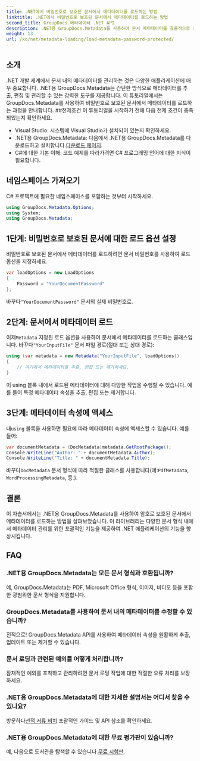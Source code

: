 ```yaml
---
title: .NET에서 비밀번호로 보호된 문서에서 메타데이터를 로드하는 방법
linktitle: .NET에서 비밀번호로 보호된 문서에서 메타데이터를 로드하는 방법
second_title: GroupDocs.메타데이터 .NET API
description: .NET용 GroupDocs.Metadata를 사용하여 문서 메타데이터를 효율적으로 관리하는 방법을 알아보세요. .NET 애플리케이션에서 메타데이터를 원활하게 추출, 편집 및 처리합니다.
weight: 13
url: /ko/net/metadata-loading/load-metadata-password-protected/
---
```

## 소개
.NET 개발 세계에서 문서 내의 메타데이터를 관리하는 것은 다양한 애플리케이션에 매우 중요합니다. .NET용 GroupDocs.Metadata는 간단한 방식으로 메타데이터를 추출, 편집 및 관리할 수 있는 강력한 도구를 제공합니다. 이 튜토리얼에서는 GroupDocs.Metadata를 사용하여 비밀번호로 보호된 문서에서 메타데이터를 로드하는 과정을 안내합니다.
##전제조건
이 튜토리얼을 시작하기 전에 다음 전제 조건이 충족되었는지 확인하세요.
- Visual Studio: 시스템에 Visual Studio가 설치되어 있는지 확인하세요.
-  .NET용 GroupDocs.Metadata: 다음에서 .NET용 GroupDocs.Metadata를 다운로드하고 설치합니다.[다운로드 페이지](https://releases.groupdocs.com/metadata/net/).
- C#에 대한 기본 이해: 코드 예제를 따라가려면 C# 프로그래밍 언어에 대한 지식이 필요합니다.

## 네임스페이스 가져오기
C# 프로젝트에 필요한 네임스페이스를 포함하는 것부터 시작하세요.
```csharp
using GroupDocs.Metadata.Options;
using System;
using GroupDocs.Metadata;
```
## 1단계: 비밀번호로 보호된 문서에 대한 로드 옵션 설정
비밀번호로 보호된 문서에서 메타데이터를 로드하려면 문서 비밀번호를 사용하여 로드 옵션을 지정하세요.
```csharp
var loadOptions = new LoadOptions
{
    Password = "YourDocumentPassword"
};
```
 바꾸다`"YourDocumentPassword"` 문서의 실제 비밀번호로.
## 2단계: 문서에서 메타데이터 로드
 이제`Metadata` 지정된 로드 옵션을 사용하여 문서에서 메타데이터를 로드하는 클래스입니다. 바꾸다`"YourInputFile"` 문서 파일 경로(절대 또는 상대 경로):
```csharp
using (var metadata = new Metadata("YourInputFile", loadOptions))
{
    // 여기에서 메타데이터를 추출, 편집 또는 제거하세요.
}
```
이 using 블록 내에서 로드된 메타데이터에 대해 다양한 작업을 수행할 수 있습니다. 예를 들어 특정 메타데이터 속성을 추출, 편집 또는 제거합니다.
## 3단계: 메타데이터 속성에 액세스
 내`using` 블록을 사용하면 필요에 따라 메타데이터 속성에 액세스할 수 있습니다. 예를 들어:
```csharp
var documentMetadata = (DocMetadata)metadata.GetRootPackage();
Console.WriteLine("Author: " + documentMetadata.Author);
Console.WriteLine("Title: " + documentMetadata.Title);
```
 바꾸다`DocMetadata` 문서 형식에 따라 적절한 클래스를 사용합니다(예:`PdfMetadata`, `WordProcessingMetadata`, 등.).

## 결론
이 자습서에서는 .NET용 GroupDocs.Metadata를 사용하여 암호로 보호된 문서에서 메타데이터를 로드하는 방법을 살펴보았습니다. 이 라이브러리는 다양한 문서 형식 내에서 메타데이터 관리를 위한 포괄적인 기능을 제공하여 .NET 애플리케이션의 기능을 향상시킵니다.

## FAQ
### .NET용 GroupDocs.Metadata는 모든 문서 형식과 호환됩니까?
예, GroupDocs.Metadata는 PDF, Microsoft Office 형식, 이미지, 비디오 등을 포함한 광범위한 문서 형식을 지원합니다.
### GroupDocs.Metadata를 사용하여 문서 내의 메타데이터를 수정할 수 있습니까?
전적으로! GroupDocs.Metadata API를 사용하여 메타데이터 속성을 원활하게 추출, 업데이트 또는 제거할 수 있습니다.
### 문서 로딩과 관련된 예외를 어떻게 처리합니까?
잠재적인 예외를 포착하고 관리하려면 문서 로딩 작업에 대한 적절한 오류 처리를 보장하세요.
### .NET용 GroupDocs.Metadata에 대한 자세한 설명서는 어디서 찾을 수 있나요?
 방문하다[선적 서류 비치](https://tutorials.groupdocs.com/metadata/net/) 포괄적인 가이드 및 API 참조를 확인하세요.
### .NET용 GroupDocs.Metadata에 대한 무료 평가판이 있습니까?
 예, 다음으로 도서관을 탐색할 수 있습니다.[무료 시험판](https://releases.groupdocs.com/).